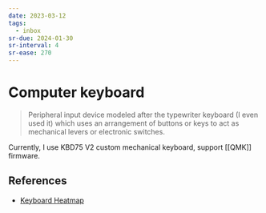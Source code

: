 ```yaml
---
date: 2023-03-12
tags:
  - inbox
sr-due: 2024-01-30
sr-interval: 4
sr-ease: 270
---
```

# Computer keyboard

> Peripheral input device modeled after the typewriter keyboard (I even used it)
> which uses an arrangement of buttons or keys to act as mechanical levers or
> electronic switches.

Currently, I use KBD75 V2 custom mechanical keyboard, support [[QMK]] firmware.

## References

- [Keyboard Heatmap](https://www.patrick-wied.at/projects/heatmap-keyboard/)
